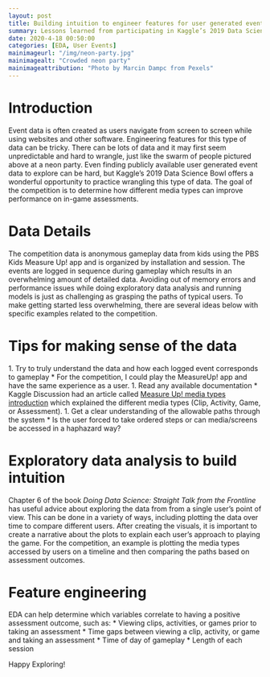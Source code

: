 ```yaml
---
layout: post
title: Building intuition to engineer features for user generated events 
summary: Lessons learned from participating in Kaggle’s 2019 Data Science Bowl
date: 2020-4-18 00:50:00   
categories: [EDA, User Events]
mainimageurl: "/img/neon-party.jpg"
mainimagealt: "Crowded neon party"
mainimageattribution: "Photo by Marcin Dampc from Pexels"
---
```


<h1 class="h4">Introduction</h1>
Event data is often created as users navigate from screen to screen while using websites and other software.  Engineering features for this type of data can be tricky. There can be lots of data and it may first seem unpredictable and hard to wrangle, just like the swarm of people pictured above at a neon party. Even finding publicly available user generated event data to explore can be hard, but Kaggle’s 2019 Data Science Bowl offers a wonderful opportunity to practice wrangling this type of data. The goal of the competition is to determine how different media types can improve performance on in-game assessments.  
       
<h1 class="h4">Data Details</h1>
The competition data is anonymous gameplay data from kids using the PBS Kids Measure Up! app and is organized by installation and session.  The events are logged in sequence during gameplay which results in an overwhelming amount of detailed data. Avoiding out of memory errors and performance issues while doing exploratory data analysis and running models is just as challenging as grasping the paths of typical users. To make getting started less overwhelming, there are several ideas below with specific examples related to the competition.  

<h1 class="h4">Tips for making sense of the data</h1>
1. Try to truly understand the data and how each logged event corresponds to gameplay
* For the competition, I could play the MeasureUp! app and have the same experience as a user.
1. Read any available documentation 
* Kaggle Discussion had an article called <a href="https://www.kaggle.com/c/data-science-bowl-2019/discussion/115034" target="_blank">Measure Up! media types introduction</a>  which explained the different media types (Clip, Activity, Game, or Assessment). 
1. Get a clear understanding of the allowable paths through the system
* Is the user forced to take ordered steps or can media/screens be accessed in a haphazard way? 

<h1 class="h4">Exploratory data analysis to build intuition</h1>  
Chapter 6 of the book <i>Doing Data Science: Straight Talk from the Frontline</i> has useful advice about 
exploring the data from from a single user’s point of view.  This can be done in a variety of ways, including plotting the data over time to compare different users.   After creating the visuals, it is important to create a narrative about the plots to explain each user’s approach to playing the game.  For the competition, an example is plotting the media types accessed by users on a timeline and then comparing the paths based on assessment outcomes.  

<h1 class="h4">Feature engineering</h1> 
EDA can help determine which variables correlate to having a positive assessment outcome, such as:
* Viewing clips, activities, or games prior to taking an assessment  
* Time gaps between viewing a clip, activity, or game and taking an assessment 
* Time of day of gameplay
* Length of each session

Happy Exploring!





